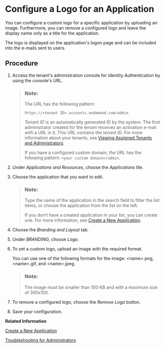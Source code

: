 <!-- loio778f7482432e42a794963ffa8554e04f -->

# Configure a Logo for an Application

You can configure a custom logo for a specific application by uploading an image. Furthermore, you can remove a configured logo and leave the display name only as a title for the application.

The logo is displayed on the application's logon page and can be included into the e-mails sent to users.



## Procedure

1.  Access the tenant's administration console for Identity Authentication by using the console's URL.

    > ### Note:  
    > The URL has the following pattern:
    > 
    > `https://<tenant ID>.accounts.ondemand.com/admin`
    > 
    > *Tenant ID* is an automatically generated ID by the system. The first administrator created for the tenant receives an activation e-mail with a URL in it. This URL contains the *tenant ID*. For more information about your tenants, see [Viewing Assigned Tenants and Administrators](../viewing-assigned-tenants-and-administrators-f56e6f2.md).
    > 
    > If you have a configured custom domain, the URL has the following pattern: `<your custom domain>/admin`.

2.  Under *Applications and Resources*, choose the *Applications* tile.

3.  Choose the application that you want to edit.

    > ### Note:  
    > Type the name of the application in the search field to filter the list items, or choose the application from the list on the left.
    > 
    > If you don’t have a created application in your list, you can create one. For more information, see [Create a New Application](create-a-new-application-0d4b255.md).

4.  Choose the *Branding and Layout* tab.

5.  Under *BRANDING*, choose *Logo*.

6.  To set a custom logo, upload an image with the required format.

    You can use one of the following formats for the image: <name\>.png, <name\>.gif, and <name\>.jpeg.

    > ### Note:  
    > The image must be smaller than 100 KB and with a maximum size of 300x100.

7.  To remove a configured logo, choose the *Remove Logo* button.

8.  Save your configuration.


**Related Information**  


[Create a New Application](create-a-new-application-0d4b255.md "You can create a new application and customize it to comply with your company requirements.")

[Troubleshooting for Administrators](troubleshooting-for-administrators-f80beb5.md "This section is intended to help administrators deal with error messages in the administration console for Identity Authentication.")

